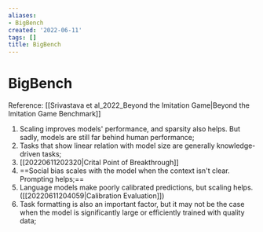 ```yaml
---
aliases:
- BigBench
created: '2022-06-11'
tags: []
title: BigBench
---
```


# BigBench

Reference: [[Srivastava et al_2022_Beyond the Imitation Game|Beyond the Imitation Game Benchmark]]

1. Scaling improves models' performance, and sparsity also helps. But sadly, models are still far behind human performance;
2. Tasks that show linear relation with model size are generally knowledge-driven tasks;
3. [[20220611202320|Crital Point of Breakthrough]]
4. ==Social bias scales with the model when the context isn't clear. Prompting helps;==
5. Language models make poorly calibrated predictions, but scaling helps. ([[20220611204059|Calibration Evaluation]])
6. Task formatting is also an important factor, but it may not be the case when the model is significantly large or efficiently trained with quality data;